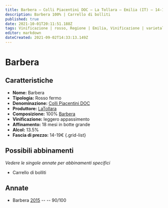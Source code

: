 ```yaml
---
title: Barbera – Colli Piacentini DOC – La Tollara – Emilia (IT) – 14-19€ – 4★
description: Barbera 100% | Carrello di bolliti
published: true
date: 2021-10-01T20:11:51.188Z
tags: Vinificazione | rosso, Regione | Emilia, Vinificazione | varietale, Vinificazione | fermo, Valutazioni | 4 stelle, Vitigni | Barbera, Prezzi | 14-19€, Alimento | Carrello di bolliti
editor: markdown
dateCreated: 2021-09-02T14:33:13.149Z
---
```


# Barbera 

## Caratteristiche
- **Nome:** Barbera 
- **Tipologia:** Rosso fermo
- **Denominazione:** [Colli Piacentini DOC](/denominazioni/Italia/Emilia/DOC-Colli-Piacentini)
- **Produttore:** [LaTollara](/produttori/Italia/Emilia/La-Tollara) 
- **Composizione:** 100% [Barbera](/vitigni/Italia/bacca-nera/barbera)
- **Vinificazione:** leggero appassimento
- **Affinamento:** 18 mesi in botte grande
- **Alcol:** 13.5%
- **Fascia di prezzo:** 14-19€
{.grid-list}

## Possibili abbinamenti
*Vedere le singole annate per abbinamenti specifici*

- Carrello di bolliti

## Annate
- Barbera  [2015](/vini/Italia/Emilia/La-Tollara/Barbera/2015) -- <span class="star-4"></span> -- 90/100




